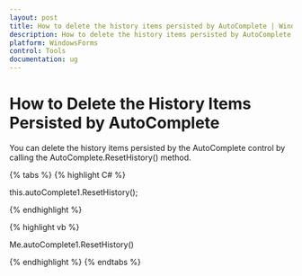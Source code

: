 ```yaml
---
layout: post
title: How to delete the history items persisted by AutoComplete | WindowsForms | Syncfusion
description: How to delete the history items persisted by AutoComplete
platform: WindowsForms
control: Tools
documentation: ug
---
```


# How to Delete the History Items Persisted by AutoComplete

You can delete the history items persisted by the AutoComplete control by calling the AutoComplete.ResetHistory() method.

{% tabs %}
{% highlight C# %}

this.autoComplete1.ResetHistory();

{% endhighlight %}

{% highlight vb %}

Me.autoComplete1.ResetHistory()

{% endhighlight %}
{% endtabs %}
